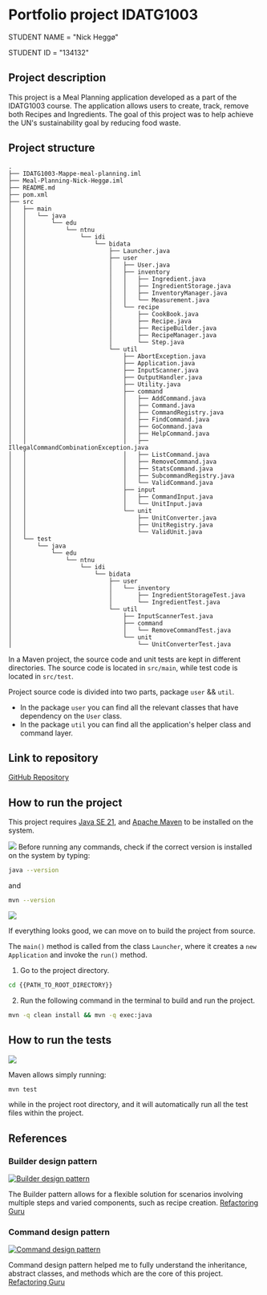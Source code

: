 # Portfolio project IDATG1003

STUDENT NAME = "Nick Heggø"

STUDENT ID = "134132"

## Project description

This project is a Meal Planning application developed as a part of the IDATG1003 course.
The application allows users to create, track, remove both Recipes and Ingredients.
The goal of this project was to help achieve the UN's sustainability goal by reducing food waste.

## Project structure

```aiignore
.
├── IDATG1003-Mappe-meal-planning.iml
├── Meal-Planning-Nick-Heggø.iml
├── README.md
├── pom.xml
├── src
│   ├── main
│   │   └── java
│   │       └── edu
│   │           └── ntnu
│   │               └── idi
│   │                   └── bidata
│   │                       ├── Launcher.java
│   │                       ├── user
│   │                       │   ├── User.java
│   │                       │   ├── inventory
│   │                       │   │   ├── Ingredient.java
│   │                       │   │   ├── IngredientStorage.java
│   │                       │   │   ├── InventoryManager.java
│   │                       │   │   └── Measurement.java
│   │                       │   └── recipe
│   │                       │       ├── CookBook.java
│   │                       │       ├── Recipe.java
│   │                       │       ├── RecipeBuilder.java
│   │                       │       ├── RecipeManager.java
│   │                       │       └── Step.java
│   │                       └── util
│   │                           ├── AbortException.java
│   │                           ├── Application.java
│   │                           ├── InputScanner.java
│   │                           ├── OutputHandler.java
│   │                           ├── Utility.java
│   │                           ├── command
│   │                           │   ├── AddCommand.java
│   │                           │   ├── Command.java
│   │                           │   ├── CommandRegistry.java
│   │                           │   ├── FindCommand.java
│   │                           │   ├── GoCommand.java
│   │                           │   ├── HelpCommand.java
│   │                           │   ├── IllegalCommandCombinationException.java
│   │                           │   ├── ListCommand.java
│   │                           │   ├── RemoveCommand.java
│   │                           │   ├── StatsCommand.java
│   │                           │   ├── SubcommandRegistry.java
│   │                           │   └── ValidCommand.java
│   │                           ├── input
│   │                           │   ├── CommandInput.java
│   │                           │   └── UnitInput.java
│   │                           └── unit
│   │                               ├── UnitConverter.java
│   │                               ├── UnitRegistry.java
│   │                               └── ValidUnit.java
│   └── test
│       └── java
│           └── edu
│               └── ntnu
│                   └── idi
│                       └── bidata
│                           ├── user
│                           │   └── inventory
│                           │       ├── IngredientStorageTest.java
│                           │       └── IngredientTest.java
│                           └── util
│                               ├── InputScannerTest.java
│                               ├── command
│                               │   └── RemoveCommandTest.java
│                               └── unit
│                                   └── UnitConverterTest.java
```

In a Maven project, the source code and unit tests are kept in different directories.
The source code is located in `src/main`, while test code is located in `src/test`.

Project source code is divided into two parts, package `user` && `util`.

* In the package `user` you can find all the relevant classes that have dependency on the `User` class.
* In the package `util` you can find all the application's helper class and command
  layer.

## Link to repository

[GitHub Repository](https://github.com/NTNU-BIDATA-IDATG1003-2024/meal-planning-nickhe-ntnu.git)

## How to run the project

This project requires [Java SE 21](https://whichjdk.com/),
and [Apache Maven](https://maven.apache.org/) to be installed on the system.

![](version.png)
Before running any commands, check if the correct version is installed on the system by typing:

```bash
java --version
```

and

```bash
mvn --version
```

![](run.gif)

If everything looks good, we can move on to build the project from source.

The `main()` method is called from the class `Launcher`,
where it creates a `new Application` and invoke the `run()` method.

1. Go to the project directory.

```bash
cd {{PATH_TO_ROOT_DIRECTORY}}
```

2. Run the following command in the terminal to build and run the project.

```bash
mvn -q clean install && mvn -q exec:java
```

## How to run the tests

![](unitTest.gif)

Maven allows simply running:

```bash
mvn test
```

while in the project root directory, and it will automatically run all the test files within the project.

## References

### Builder design pattern

[![Builder design pattern](https://refactoring.guru/images/patterns/diagrams/builder/example-en-2x.png)](https://refactoring.guru/design-patterns/builder)

The Builder pattern allows for a flexible solution for scenarios involving multiple steps and varied components,
such as recipe creation.
[Refactoring Guru](https://refactoring.guru/design-patterns/builder)

### Command design pattern

[![Command design pattern](https://refactoring.guru/images/patterns/diagrams/command/example-2x.png)](https://refactoring.guru/design-patterns/command)

Command design pattern helped me to fully understand the inheritance,
abstract classes, and methods which are the core of this project.
[Refactoring Guru](https://refactoring.guru/design-patterns/command)
